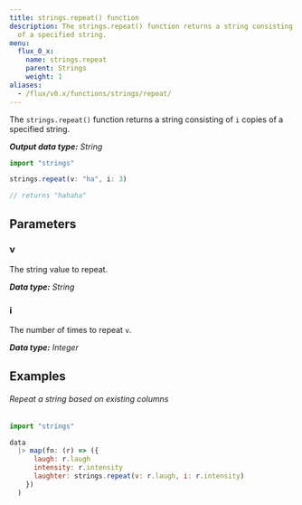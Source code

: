 ```yaml
---
title: strings.repeat() function
description: The strings.repeat() function returns a string consisting of `i` copies
  of a specified string.
menu:
  flux_0_x:
    name: strings.repeat
    parent: Strings
    weight: 1
aliases:
  - /flux/v0.x/functions/strings/repeat/
---
```


The `strings.repeat()` function returns a string consisting of `i` copies of a specified string.

_**Output data type:** String_

```js
import "strings"

strings.repeat(v: "ha", i: 3)

// returns "hahaha"
```

## Parameters

### v
The string value to repeat.

_**Data type:** String_

### i
The number of times to repeat `v`.

_**Data type:** Integer_

## Examples

###### Repeat a string based on existing columns
```js
import "strings"

data
  |> map(fn: (r) => ({
      laugh: r.laugh
      intensity: r.intensity
      laughter: strings.repeat(v: r.laugh, i: r.intensity)
    })
  )
```
